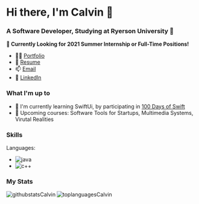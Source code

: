 # Hi there, I'm Calvin 👋
### A Software Developer, Studying at Ryerson University 🐏
**🎯 Currently Looking for 2021 Summer Internship or Full-Time Positions!**
- 👨‍💻 <a href="https://calvinyap.com/" target="blank" rel="noopener noreferrer"> Portfolio</a>
- 📝 <a href="https://calvinyap.com/assets/CalvinYapResume2020.pdf" target="blank" rel="noopener noreferrer">Resume</a>
- 📫 <a href="mailto:calvin.gh.yap@rgmail.com" class="">Email</a>
- 💼 <a href="https://www.linkedin.com/in/calvin-yap-b83275193/" target="_blank" rel="noopener noreferrer">LinkedIn</a>


### What I'm up to
- 🌱 I'm currently learning SwiftUi, by participating in <a href="https://www.hackingwithswift.com/100/swiftui " target="_blank" rel="noopener noreferrer">100 Days of Swift</a> 
- 🎒 Upcoming courses: Software Tools for Startups, Multimedia Systems, Virutal Realities

### Skills
Languages:
- <img src="https://img.shields.io/badge/Java-ED8B00?style=for-the-badge&logo=java&logoColor=white" alt="java" />
- <img src="https://img.shields.io/badge/C%2B%2B-00599C?style=for-the-badge&logo=c%2B%2B&logoColor=white" alt="c++" />
### My Stats
<img align="left" alt="githubstatsCalvin" src="https://github-readme-stats.vercel.app/api?username=calvin-yap&show_icons=true&theme=cobalt&hide_border=true&hide_rank=true"/>
<img align="left" alt="toplanguagesCalvin" src="https://github-readme-stats.vercel.app/api/top-langs/?username=calvin-yap&theme=cobalt&layout=compact&hide_border=true"/>






